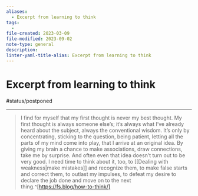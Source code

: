 ```yaml
---
aliases:
  - Excerpt from learning to think
tags:
  - 
file-created: 2023-03-09
file-modified: 2023-09-02
note-type: general
description: 
linter-yaml-title-alias: Excerpt from learning to think
---
```


# Excerpt from learning to think

#status/postponed

---

> I find for myself that my first thought is never my best thought. My first thought is always someone else’s; it’s always what I’ve already heard about the subject, always the conventional wisdom. It’s only by concentrating, sticking to the question, being patient, letting all the parts of my mind come into play, that I arrive at an original idea. By giving my brain a chance to make associations, draw connections, take me by surprise. And often even that idea doesn’t turn out to be very good. I need time to think about it, too, to [[Dealing with weakness|make mistakes]] and recognize them, to make false starts and correct them, to outlast my impulses, to defeat my desire to declare the job done and move on to the next thing.^[https://fs.blog/how-to-think/]
